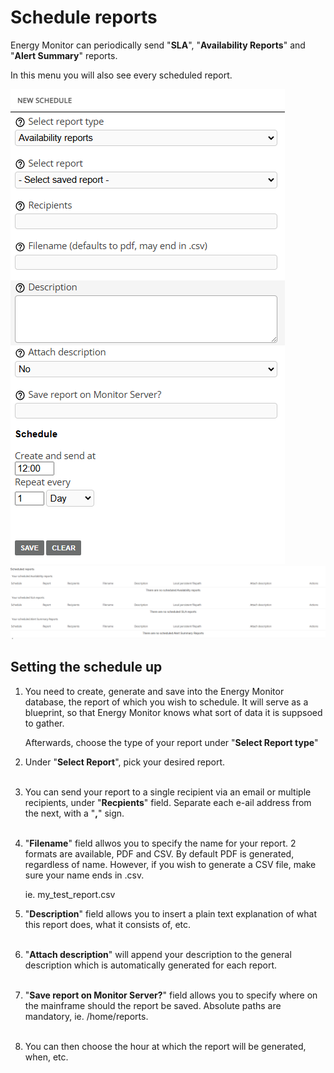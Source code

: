 # Schedule reports

Energy Monitor can periodically send "**SLA**", "**Availability Reports**" and "**Alert Summary**" reports.

In this menu you will also see every scheduled report. 

![Schedule_reports](/media/06_00_06_01_Schedule_reports.png)
![Schedule_reports](/media/06_00_06_02_Schedule_reports.png)

## Setting the schedule up

1. You need to create, generate and save into the Energy Monitor database, the report of which you wish to schedule. It will serve as a blueprint, so that Energy Monitor knows what sort of data it is suppsoed to gather.

    Afterwards, choose the type of your report under "**Select Report type**"

2. Under "**Select Report**", pick your desired report.
<br></br>
3. You can send your report to a single recipient via an email or multiple recipients, under "**Recpients**" field. Separate each e-ail address from the next, with a "**,**" sign. 
<br></br>
4. "**Filename**" field allwos you to specify the name for your report. 2 formats are available, PDF and CSV. By default PDF is generated, regardless of name. However, if you wish to generate a CSV file, make sure your name ends in .csv. 

    ie. my_test_report.csv

5. "**Description**" field allows you to insert a plain text explanation of what this report does, what it consists of, etc.
<br></br>
6. "**Attach description**" will append your description to the general description which is automatically generated for each report. 
<br></br>
7.  "**Save report on Monitor Server?**" field allows you to specify where on the mainframe should the report be saved. Absolute paths are mandatory, ie. /home/reports.
<br></br>
8. You can then choose the hour at which the report will be generated, when, etc.
